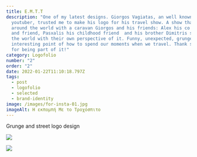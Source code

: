 ```yaml
---
title: Ε.Μ.Τ.Τ
description: "One of my latest designs. Giorgos Vagiatas, an well known greek
  youtuber, trusted me to make his logo for his travel show. A show that travels
  around the world with a caravan Giorgos and his friends: Alex his co partner
  and friend, Pasxalis his childhood friend  and his brother Dimitris show us
  the world with their own perspective of it. Funny, unexpected, grunge and very
  interesting point of how to spend our moments when we travel. Thank so mush
  for being part of it!"
category: Logofolio
number: "2"
order: "2"
date: 2022-01-22T11:10:18.797Z
tags:
  - post
  - logofolio
  - selected
  - brand-identity
image: /images/for-insta-01.jpg
imageAlt: Η εκπομπή Με το Τροχόσπιτο
---
```

Grunge and street logo design

![](/images/vfd.jpg)

![](/images/fvf.jpg)